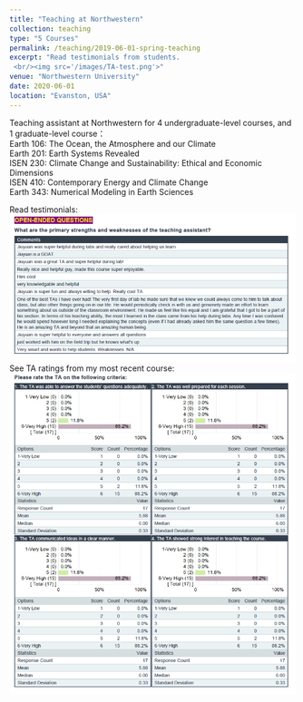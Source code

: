 ```yaml
---
title: "Teaching at Northwestern"
collection: teaching
type: "5 Courses"
permalink: /teaching/2019-06-01-spring-teaching
excerpt: "Read testimonials from students.
 <br/><img src='/images/TA-test.png'>"
venue: "Northwestern University"
date: 2020-06-01
location: "Evanston, USA"
---
```


Teaching assistant at Northwestern for 4 undergraduate-level courses, and 1 graduate-level course：  
Earth 106: The Ocean, the Atmosphere and our Climate  
Earth 201: Earth Systems Revealed  
ISEN 230: Climate Change and Sustainability: Ethical and Economic Dimensions  
ISEN 410: Contemporary Energy and Climate Change  
Earth 343: Numerical Modeling in Earth Sciences  

Read testimonials:
<br/><img src='/images/TA-test.png'>
See TA ratings from my most recent course:
<br/><img src='/images/TA-ratings.png'>
